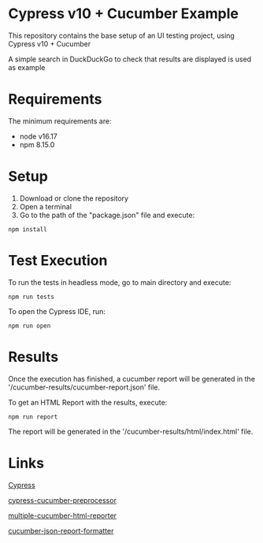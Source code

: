 # Cypress v10 + Cucumber Example

This repository contains the base setup of an UI testing project, using Cypress v10 + Cucumber

A simple search in DuckDuckGo to check that results are displayed is used as example

# Requirements

The minimum requirements are:

* node v16.17
* npm 8.15.0

# Setup

1. Download or clone the repository
2. Open a terminal
3. Go to the path of the "package.json" file and execute:

```
npm install
```

# Test Execution

To run the tests in headless mode, go to main directory and execute:

```
npm run tests
```

To open the Cypress IDE, run:

```
npm run open
```

# Results

Once the execution has finished, a cucumber report will be generated in the '/cucumber-results/cucumber-report.json' file.

To get an HTML Report with the results, execute:

```
npm run report
```

The report will be generated in the '/cucumber-results/html/index.html' file.

# Links
    
[Cypress](<https://www.cypress.io/>)

[cypress-cucumber-preprocessor](<https://github.com/badeball/cypress-cucumber-preprocessor>)

[multiple-cucumber-html-reporter](<https://github.com/wswebcreation/multiple-cucumber-html-reporter>)

[cucumber-json-report-formatter](<https://github.com/Vitalizzzer/cucumber-json-report-formatter>)
